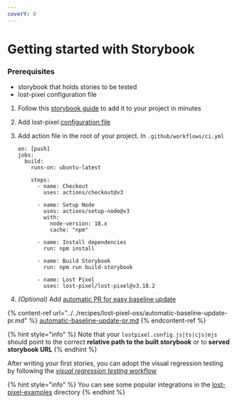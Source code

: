 ```yaml
---
coverY: 0
---
```


# Getting started with Storybook

### Prerequisites

- storybook that holds stories to be tested
- lost-pixel configuration file

1. Follow this [storybook guide](https://storybook.js.org/docs/react/get-started/install) to add it to your project in minutes
2. Add lost-pixel [configuration file](../../setup/project-configuration/modes.md#storybook)
3. Add action file in the root of your project. In `.github/workflows/ci.yml`

   ```
   on: [push]
   jobs:
     build:
       runs-on: ubuntu-latest

       steps:
         - name: Checkout
           uses: actions/checkout@v3

         - name: Setup Node
           uses: actions/setup-node@v3
           with:
             node-version: 18.x
             cache: "npm"

         - name: Install dependencies
           run: npm install

         - name: Build Storybook
           run: npm run build-storybook

         - name: Lost Pixel
           uses: lost-pixel/lost-pixel@v3.18.2
   ```

4. _(Optional)_ Add [automatic PR for easy baseline update](../../recipes/lost-pixel-oss/automatic-baseline-update-pr.md)

{% content-ref url="../../recipes/lost-pixel-oss/automatic-baseline-update-pr.md" %}
[automatic-baseline-update-pr.md](../../recipes/lost-pixel-oss/automatic-baseline-update-pr.md)
{% endcontent-ref %}

{% hint style="info" %}
Note that your `lostpixel.config.js|ts|cjs|mjs` should point to the correct **relative path to the built storybook** or to **served storybook URL**
{% endhint %}

After writing your first stories, you can adopt the visual regression testing by following the [_visual regression testing_ workflow](../testing-workflow-github-actions.md)

{% hint style="info" %}
You can see some popular integrations in the [lost-pixel-examples](https://github.com/lost-pixel/lost-pixel-examples) directory
{% endhint %}
